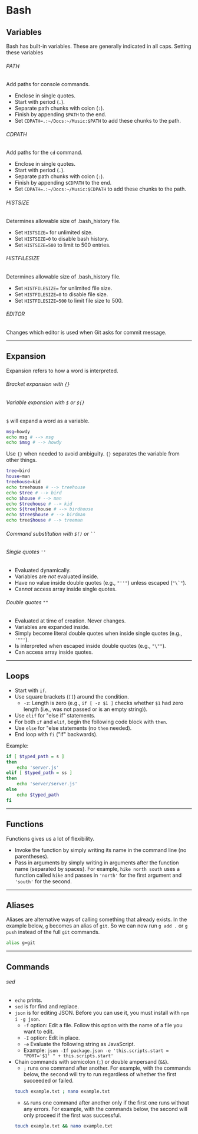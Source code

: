 # Bash

## Variables
Bash has built-in variables. These are generally indicated in all caps. Setting these variables

###### PATH
Add paths for console commands.
- Enclose in single quotes.
- Start with period (```.```).
- Separate path chunks with colon (```:```).
- Finish by appending ```$PATH``` to the end.
- Set ```CDPATH=.:~/Docs:~/Music:$PATH``` to add these chunks to the path.

###### CDPATH
Add paths for the ```cd``` command.
- Enclose in single quotes.
- Start with period (```.```).
- Separate path chunks with colon (```:```).
- Finish by appending ```$CDPATH``` to the end.
- Set ```CDPATH=.:~/Docs:~/Music:$CDPATH``` to add these chunks to the path.

###### HISTSIZE
Determines allowable size of .bash_history file.
- Set ```HISTSIZE=``` for unlimited size.
- Set ```HISTSIZE=0``` to disable bash history.
- Set ```HISTSIZE=500``` to limit to 500 entries.

###### HISTFILESIZE
Determines allowable size of .bash_history file.
- Set ```HISTFILESIZE=``` for unlimited file size.
- Set ```HISTFILESIZE=0``` to disable file size.
- Set ```HISTFILESIZE=500``` to limit file size to 500.

###### EDITOR
Changes which editor is used when Git asks for commit message.

***

## Expansion
Expansion refers to how a word is interpreted.

###### Bracket expansion with ```{}```

###### Variable expansion with ```$``` or ```${}```
```$``` will expand a word as a variable. 
```sh
msg=howdy
echo msg # --> msg
echo $msg # --> howdy
```
Use ```{}``` when needed to avoid ambiguity. ```{}``` separates the variable from other things.
```sh
tree=bird
house=man
treehouse=kid
echo treehouse # --> treehouse
echo $tree # --> bird
echo $house # --> man
echo $treehouse # --> kid
echo ${tree}house # --> birdhouse
echo $tree$house # --> birdman
echo tree$house # --> treeman
```

###### Command substitution with ```$()``` or ``` `` ```


###### Single quotes ```''```
- Evaluated dynamically.
- Variables are *not* evaluated inside.
- Have no value inside double quotes (e.g., ```"''"```) unless escaped (```"\`"```).
- Can*not* access array inside single quotes.

###### Double quotes ```""```
- Evaluated at time of creation. Never changes.
- Variables are expanded inside.
- Simply become literal double quotes when inside single quotes (e.g., ```'""'```).
- Is interpreted when escaped inside double quotes (e.g., ```"\""```).
- Can access array inside quotes.

***

## Loops
- Start with ```if```.
- Use square brackets (```[]```) around the condition.
    - ```-z```: Length is zero (e.g., ```if [ -z $1 ]``` checks whether ```$1``` had zero length (i.e., was not passed or is an empty string)).
- Use ```elif``` for "else if" statements.
- For both ```if``` and ```elif```, begin the following code block with ```then```.
- Use ```else``` for "else statements (no ```then``` needed).
- End loop with ```fi``` ("if" backwards).

Example:
```sh
if [ $typed_path = s ]
then
    echo 'server.js'
elif [ $typed_path = ss ]
then
    echo 'server/server.js'
else
    echo $typed_path
fi
```

***

## Functions
Functions gives us a lot of flexibility.
- Invoke the function by simply writing its name in the command line (no parentheses).
- Pass in arguments by simply writing in arguments after the function name (separated by spaces). For example, ```hike north south``` uses a function called ```hike``` and passes in ```'north'``` for the first argument and ```'south'``` for the second.

***

## Aliases
Aliases are alternative ways of calling something that already exists. In the example below, ```g``` becomes an alias of ```git```. So we can now run ```g add .``` or ```g push``` instead of the full ```git``` commands.

```sh
alias g=git
```

***

## Commands

###### sed
- ```echo``` prints.
- ```sed``` is for find and replace.
- ```json``` is for editing JSON. Before you can use it, you must install with ```npm i -g json```.
    - ```-f``` option: Edit a file. Follow this option with the name of a file you want to edit.
    - ```-I``` option: Edit in place.
    - ```-e``` Evaluate the following string as JavaScript.
    - Example: ```json -If package.json -e 'this.scripts.start = "PORT='$1' " + this.scripts.start'```
- Chain commands with semicolon (```;```) or double ampersand (```&&```).
    - ```;``` runs one command after another. For example, with the commands below, the second will try to run regardless of whether the first succeeded or failed.
    ```sh
    touch example.txt ; nano example.txt
    ```
    - ```&&``` runs one command after another only if the first one runs without any errors. For example, with the commands below, the second will only proceed if the first was successful.
    ```sh
    touch example.txt && nano example.txt
    ```

